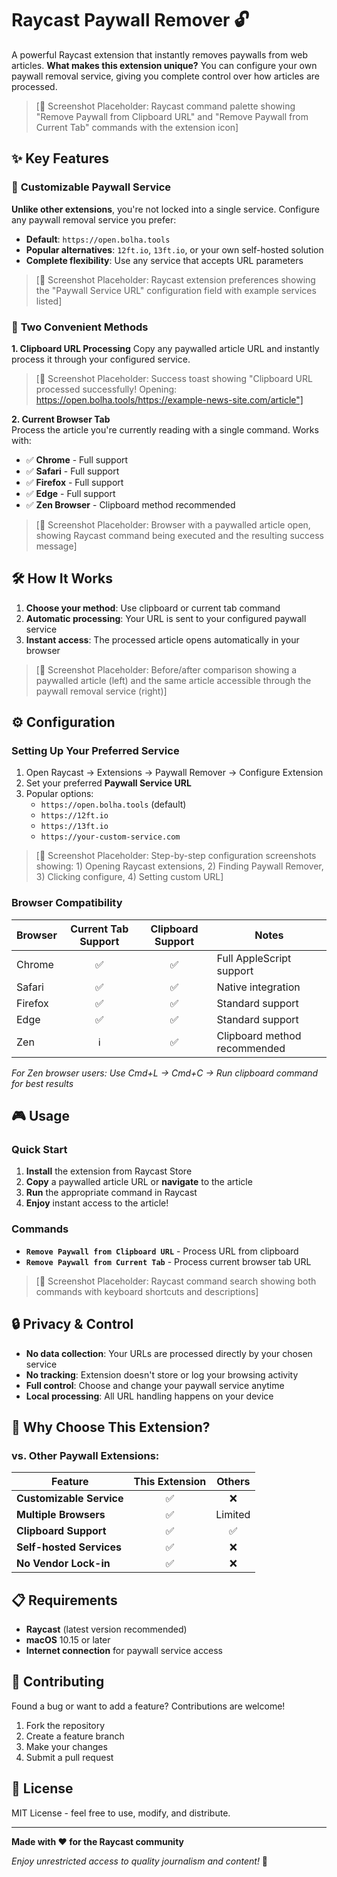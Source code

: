 # Raycast Paywall Remover 🔓

A powerful Raycast extension that instantly removes paywalls from web articles. **What makes this extension unique?** You can configure your own paywall removal service, giving you complete control over how articles are processed.

> [📸 Screenshot Placeholder: Raycast command palette showing "Remove Paywall from Clipboard URL" and "Remove Paywall from Current Tab" commands with the extension icon]

## ✨ Key Features

### 🎯 **Customizable Paywall Service** 
**Unlike other extensions**, you're not locked into a single service. Configure any paywall removal service you prefer:
- **Default**: `https://open.bolha.tools`
- **Popular alternatives**: `12ft.io`, `13ft.io`, or your own self-hosted solution
- **Complete flexibility**: Use any service that accepts URL parameters

> [📸 Screenshot Placeholder: Raycast extension preferences showing the "Paywall Service URL" configuration field with example services listed]

### 🚀 **Two Convenient Methods**

**1. Clipboard URL Processing**
Copy any paywalled article URL and instantly process it through your configured service.

> [📸 Screenshot Placeholder: Success toast showing "Clipboard URL processed successfully! Opening: https://open.bolha.tools/https://example-news-site.com/article"]

**2. Current Browser Tab**  
Process the article you're currently reading with a single command. Works with:
- ✅ **Chrome** - Full support
- ✅ **Safari** - Full support  
- ✅ **Firefox** - Full support
- ✅ **Edge** - Full support
- ✅ **Zen Browser** - Clipboard method recommended

> [📸 Screenshot Placeholder: Browser with a paywalled article open, showing Raycast command being executed and the resulting success message]

## 🛠 How It Works

1. **Choose your method**: Use clipboard or current tab command
2. **Automatic processing**: Your URL is sent to your configured paywall service
3. **Instant access**: The processed article opens automatically in your browser

> [📸 Screenshot Placeholder: Before/after comparison showing a paywalled article (left) and the same article accessible through the paywall removal service (right)]

## ⚙️ Configuration

### Setting Up Your Preferred Service

1. Open Raycast → Extensions → Paywall Remover → Configure Extension
2. Set your preferred **Paywall Service URL**
3. Popular options:
   - `https://open.bolha.tools` (default)
   - `https://12ft.io`  
   - `https://13ft.io`
   - `https://your-custom-service.com`

> [📸 Screenshot Placeholder: Step-by-step configuration screenshots showing: 1) Opening Raycast extensions, 2) Finding Paywall Remover, 3) Clicking configure, 4) Setting custom URL]

### Browser Compatibility

| Browser | Current Tab Support | Clipboard Support | Notes |
|---------|:------------------:|:-----------------:|-------|
| Chrome  | ✅ | ✅ | Full AppleScript support |
| Safari  | ✅ | ✅ | Native integration |
| Firefox | ✅ | ✅ | Standard support |
| Edge    | ✅ | ✅ | Standard support |
| Zen     | ℹ️ | ✅ | Clipboard method recommended |

*For Zen browser users: Use Cmd+L → Cmd+C → Run clipboard command for best results*

## 🎮 Usage

### Quick Start
1. **Install** the extension from Raycast Store
2. **Copy** a paywalled article URL or **navigate** to the article
3. **Run** the appropriate command in Raycast
4. **Enjoy** instant access to the article!

### Commands

- **`Remove Paywall from Clipboard URL`** - Process URL from clipboard
- **`Remove Paywall from Current Tab`** - Process current browser tab URL

> [📸 Screenshot Placeholder: Raycast command search showing both commands with keyboard shortcuts and descriptions]

## 🔒 Privacy & Control

- **No data collection**: Your URLs are processed directly by your chosen service
- **No tracking**: Extension doesn't store or log your browsing activity  
- **Full control**: Choose and change your paywall service anytime
- **Local processing**: All URL handling happens on your device

## 🚀 Why Choose This Extension?

### **vs. Other Paywall Extensions:**

| Feature | This Extension | Others |
|---------|:--------------:|:------:|
| **Customizable Service** | ✅ | ❌ |
| **Multiple Browsers** | ✅ | Limited |
| **Clipboard Support** | ✅ | ✅ |
| **Self-hosted Services** | ✅ | ❌ |
| **No Vendor Lock-in** | ✅ | ❌ |

## 📋 Requirements

- **Raycast** (latest version recommended)
- **macOS** 10.15 or later
- **Internet connection** for paywall service access

## 🤝 Contributing

Found a bug or want to add a feature? Contributions are welcome!

1. Fork the repository
2. Create a feature branch
3. Make your changes  
4. Submit a pull request

## 📄 License

MIT License - feel free to use, modify, and distribute.

---

**Made with ❤️ for the Raycast community**

*Enjoy unrestricted access to quality journalism and content!* 📰